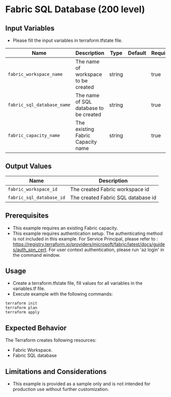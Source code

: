 # Fabric SQL Database (200 level)

## Input Variables
- Please fill the input variables in terraform.tfstate file.

| Name                                | Description                                                   | Type        | Default | Required |
|-------------------------------------|---------------------------------------------------------------|-------------|---------|----------|
| `fabric_workspace_name`             | The name of workspace to be created                           | string      |         |   true   |
| `fabric_sql_database_name`          | The name of SQL database to be created                        | string      |         |   true   |
| `fabric_capacity_name`              | The existing Fabric Capacity name                             | string      |         |   true   |

## Output Values

| Name                     | Description                           |
|--------------------------|---------------------------------------|
| `fabric_workspace_id`    | The created Fabric workspace id       |
| `fabric_sql_database_id` | The created Fabric SQL database  id   |

## Prerequisites
- This example requires an existing Fabric capacity.
- This example requires authentication setup. The authenticating method is not included in this example. For Service Principal, please refer to : https://registry.terraform.io/providers/microsoft/fabric/latest/docs/guides/auth_spn_cert. For user context authentication, please run 'az login' in the command window.

## Usage
- Create a terraform.tfstate file, fill values for all variables in the variables.tf file.
- Execute example with the following commands:

```shell
terraform init
terraform plan
terraform apply
```

## Expected Behavior

The Terraform creates following resources:

- Fabric Workspace.
- Fabric SQL database

## Limitations and Considerations

- This example is provided as a sample only and is not intended for production use without further customization.
